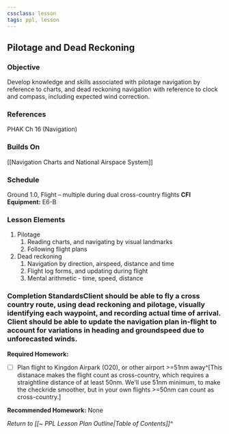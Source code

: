 ```yaml
---
cssclass: lesson
tags: ppl, lesson
---
```

## Pilotage and Dead Reckoning

### Objective
Develop knowledge and skills associated with pilotage navigation by reference to charts, and dead reckoning navigation with reference to clock and compass, including expected wind correction.

### References
PHAK Ch 16 (Navigation)

### Builds On
[[Navigation Charts and National Airspace System]]

### Schedule
Ground 1.0, Flight – multiple during dual cross-country flights
**CFI Equipment:** E6-B

### Lesson Elements
1. Pilotage
	1. Reading charts, and navigating by visual landmarks
	2. Following flight plans
2. Dead reckoning
	1. Navigation by direction, airspeed, distance and time
	2. Flight log forms, and updating during flight
	3. Mental arithmetic - time, speed, distance

### Completion StandardsClient should be able to fly a cross country route, using dead reckoning and pilotage, visually identifying each waypoint, and recording actual time of arrival. Client should be able to update the navigation plan in-flight to account for variations in heading and groundspeed due to unforecasted winds.

**Required Homework:** 
- [ ] Plan flight to Kingdon Airpark (O20), or other airport >=51nm away^[This distanace makes the flight count as cross-country, which requires a straightline distance of at least 50nm. We'll use 51nm minimum, to make the checkride smoother, but in your own flights >=50nm can count as cross-country.]

**Recommended Homework:** None

*Return to [[~ PPL Lesson Plan Outline|Table of Contents]]^*